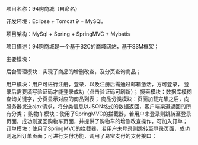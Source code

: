 项目名称：94购商城（自命名）

开发环境：Eclipse + Tomcat 9 + MySQL

项目架构：MySql + Spring + SpringMVC + Mybatis

项目描述：94购商城是一个基于B2C的商城网站，基于SSM框架；

主要模块：

后台管理模块：实现了商品的增删改查，及分页查询商品；

用户模块：用户可进行注册，登录，以及注册后需通过邮箱激活，方可登录， 登录后需要填写验证码才能登录成功（点击验证码可刷新）；
搜索模块：数据库模糊查询关键字，分页显示对应的商品列表；
商品分类模块：页面加载完毕之后，向服务器发送ajax请求，将分类信息以JSON格式的数据返回，客户端渠道返回的所有分类；
购物车模块：使用了SpringMVC的拦截器，若用户未登录则跳转至登录页面，成功则返回购物车页面，并提供了购物车的增删改查操作，可加入订单；
订单模块：使用了SpringMVC的拦截器，若用户未登录则跳转至登录页面，成功则返回订单页面；可进行支付功能，调用了易宝支付的支付接口；
      
